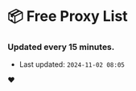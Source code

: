 # :package: Free Proxy List
### Updated every 15 minutes.

- Last updated: `2024-11-02 08:05`

:heart:
